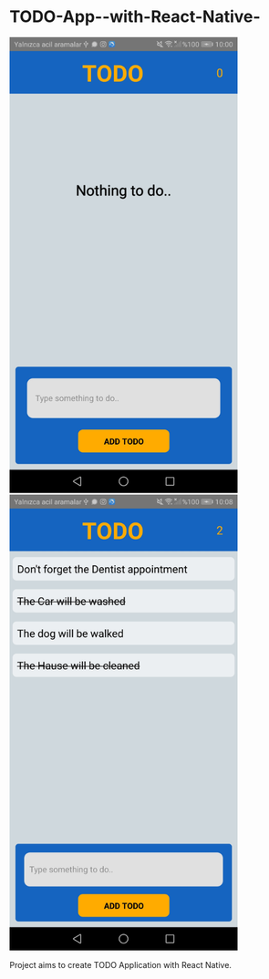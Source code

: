 # TODO-App--with-React-Native-

<img src= "Screenshot_1.jpg" width =400 >
<img src= "Screenshot_2.jpg" width =400 >

Project aims to create TODO Application with React Native.
